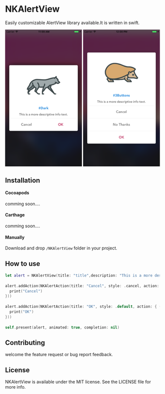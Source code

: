 # NKAlertView

Easily customizable AlertView library available.It is written in swift.

<p align="center">
  <img src="Screenshots/pre_screenshot1.png" width=250 alt="Icon"/>
  <img src="Screenshots/pre_screenshot2.png" width=250 alt="Icon"/>
</p>


## Installation

#### Cocoapods
comming soon....

#### Carthage
comming soon....

#### Manually

Download and drop `/NKAlertView` folder in your project.


## How to use
```swift
let alert = NKAlertView(title: "title",description: "This is a more descriptive info text.",image: UIImage(named: "image.png"),style: .dark)

alert.addAction(NKAlertAction(title: "Cancel", style: .cancel, action: { () -> Void in
  print("Cancel")
}))

alert.addAction(NKAlertAction(title: "OK", style: .default, action: { () in
  print("OK")
}))

self.present(alert, animated: true, completion: nil)
```

## Contributing

welcome the feature request or bug report feedback.


## License

NKAlertView is available under the MIT license. See the LICENSE file for more info.
